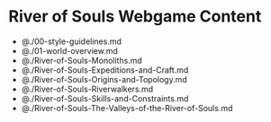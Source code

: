 # River of Souls Webgame Content

- @./00-style-guidelines.md
- @./01-world-overview.md
- @./River-of-Souls-Monoliths.md
- @./River-of-Souls-Expeditions-and-Craft.md
- @./River-of-Souls-Origins-and-Topology.md
- @./River-of-Souls-Riverwalkers.md
- @./River-of-Souls-Skills-and-Constraints.md
- @./River-of-Souls-The-Valleys-of-the-River-of-Souls.md
